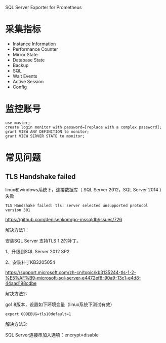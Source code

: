 SQL Server Exporter for Prometheus

# 采集指标

* Instance Information
* Performance Counter
* Mirror State
* Database State
* Backup
* SQL
* Wait Events
* Active Session
* Config


# 监控账号

```
use master;
create login monitor with password=[replace with a complex password];
grant VIEW ANY DEFINITION to monitor;
grant VIEW SERVER STATE to monitor;
```

# 常见问题

## TLS Handshake failed
linux和windows系统下，连接数据库（ SQL Server 2012，SQL Server 2014 ) 失败
```
TLS Handshake failed: tls: server selected unsupported protocol version 301
```

https://github.com/denisenkom/go-mssqldb/issues/726

解决方法1：

安装SQL Server 支持TLS 1.2的补丁。

1、升级到SQL Server 2012 SP2

2、安装补丁KB3205054

https://support.microsoft.com/zh-cn/topic/kb3135244-tls-1-2-%E5%AF%B9-microsoft-sql-server-e4472ef8-90a9-13c1-e4d8-44aad198cdbe

解决方法2:

go1.8版本，设置如下环境变量（linux系统下测试有效）

```
export GODEBUG=tls10default=1
```

解决方法3:

SQL Server连接串加入选项：encrypt=disable
